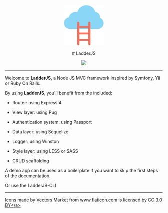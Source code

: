 <p align="center">
  <img src="https://github.com/havenS/ladderjs/raw/master/assets/cloud.png" />
</p>
<p align="center">
  # LadderJS 
</p>
<p align="center">
  <a href="https://www.codacy.com/app/havenS/ladderjs?utm_source=github.com&utm_medium=referral&utm_content=havenS/ladderjs&utm_campaign=Badge_Grade">
    <img src="https://api.codacy.com/project/badge/Grade/ed3aa4d4c05243e0977af37fca4a8584" />
  </a>
</p>

<hr/>

Welcome to **LadderJS**, a Node JS MVC framework inspired by Symfony, Yii or Ruby On Rails.

By using **LadderJS**, you'll benefit from the included:

* Router: using Express 4

* View layer: using Pug

* Authentication system: using Passport

* Data layer: using Sequelize

* Logger: using Winston

* Style layer: using LESS or SASS

* CRUD scaffolding

A demo app can be used as a boilerplate if you want to skip the first steps of the documentation.

Or use the LadderJS-CLI

<hr/>
<div>
  Icons made by <a href="https://www.flaticon.com/authors/vectors-market" title="Vectors Market">Vectors Market</a> from <a href="https://www.flaticon.com/" title="Flaticon">www.flaticon.com</a> is licensed by <a href="http://creativecommons.org/licenses/by/3.0/" title="Creative Commons BY 3.0" target="\_blank">CC 3.0 BY&lt;/a>
  </div>

